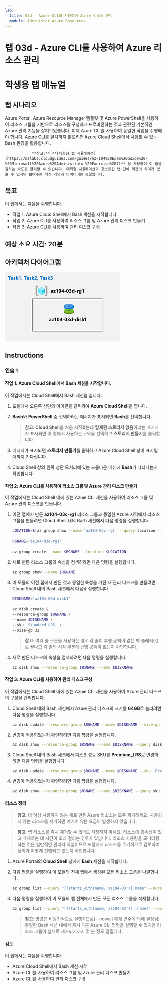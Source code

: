 ```yaml
---
lab:
  title: 03d - Azure CLI를 사용하여 Azure 리소스 관리
  module: Administer Azure Resources
---
```


# <a name="lab-03d---manage-azure-resources-by-using-azure-cli"></a>랩 03d - Azure CLI를 사용하여 Azure 리소스 관리
# <a name="student-lab-manual"></a>학생용 랩 매뉴얼

## <a name="lab-scenario"></a>랩 시나리오

Azure Portal, Azure Resource Manager 템플릿 및 Azure PowerShell을 사용하여 리소스 그룹을 기반으로 리소스를 구성하고 프로비전하는 것과 관련된 기본적인 Azure 관리 기능을 살펴보았습니다. 이제 Azure CLI를 사용하여 동일한 작업을 수행해야 합니다. Azure CLI를 설치하지 않으려면 Azure Cloud Shell에서 사용할 수 있는 Bash 환경을 활용합니다.

                **참고:** **[대화형 랩 시뮬레이션](https://mslabs.cloudguides.com/guides/AZ-104%20Exam%20Guide%20-%20Microsoft%20Azure%20Administrator%20Exercise%207)** 을 사용하여 이 랩을 원하는 속도로 클릭할 수 있습니다. 대화형 시뮬레이션과 호스트된 랩 간에 약간의 차이가 있을 수 있지만 보여주는 핵심 개념과 아이디어는 동일합니다. 

## <a name="objectives"></a>목표

이 랩에서는 다음을 수행합니다.

+ 작업 1: Azure Cloud Shell에서 Bash 세션을 시작합니다.
+ 작업 2: Azure CLI를 사용하여 리소스 그룹 및 Azure 관리 디스크 만들기
+ 작업 3: Azure CLI를 사용하여 관리 디스크 구성

## <a name="estimated-timing-20-minutes"></a>예상 소요 시간: 20분

## <a name="architecture-diagram"></a>아키텍처 다이어그램

![이미지](../media/lab03d.png)

## <a name="instructions"></a>Instructions

### <a name="exercise-1"></a>연습 1

#### <a name="task-1-start-a-bash-session-in-azure-cloud-shell"></a>작업 1: Azure Cloud Shell에서 Bash 세션을 시작합니다.

이 작업에서는 Cloud Shell에서 Bash 세션을 엽니다. 

1. 포털에서 오른쪽 상단의 아이콘을 클릭하여 **Azure Cloud Shell**을 엽니다.

1. **Bash**와 **PowerShell** 중 선택하라는 메시지가 표시되면 **Bash**를 선택합니다. 

    >**참고**: **Cloud Shell**을 처음 시작했는데 **탑재된 스토리지 없음**이라는 메시지가 표시되면 이 랩에서 사용하는 구독을 선택하고 **스토리지 만들기**를 클릭합니다. 

1. 메시지가 표시되면 **스토리지 만들기**를 클릭하고 Azure Cloud Shell 창이 표시될 때까지 기다립니다. 

1. Cloud Shell 창의 왼쪽 상단 모서리에 있는 드롭다운 메뉴에 **Bash**가 나타나는지 확인합니다.

#### <a name="task-2-create-a-resource-group-and-an-azure-managed-disk-by-using-azure-cli"></a>작업 2: Azure CLI를 사용하여 리소스 그룹 및 Azure 관리 디스크 만들기

이 작업에서는 Cloud Shell 내에 있는 Azure CLI 세션을 사용하여 리소스 그룹 및 Azure 관리 디스크를 만듭니다.

1. 이전 랩에서 만든 **az104-03c-rg1** 리소스 그룹과 동일한 Azure 지역에서 리소스 그룹을 만들려면 Cloud Shell 내의 Bash 세션에서 다음 명령을 실행합니다.

   ```sh
   LOCATION=$(az group show --name 'az104-03c-rg1' --query location --out tsv)

   RGNAME='az104-03d-rg1'

   az group create --name $RGNAME --location $LOCATION
   ```
1. 새로 만든 리소스 그룹의 속성을 검색하려면 다음 명령을 실행합니다.

   ```sh
   az group show --name $RGNAME
   ```
1. 이 모듈의 이전 랩에서 만든 것과 동일한 특성을 가진 새 관리 디스크를 만들려면 Cloud Shell 내의 Bash 세션에서 다음을 실행합니다.

   ```sh
   DISKNAME='az104-03d-disk1'

   az disk create \
   --resource-group $RGNAME \
   --name $DISKNAME \
   --sku 'Standard_LRS' \
   --size-gb 32
   ```
    >**참고**: 여러 줄 구문을 사용하는 경우 각 줄이 후행 공백이 없는 백 슬래시(`\`)로 끝나고 각 줄의 시작 부분에 선행 공백이 없는지 확인합니다.

1. 새로 만든 디스크의 속성을 검색하려면 다음 명령을 실행합니다.

   ```sh
   az disk show --resource-group $RGNAME --name $DISKNAME
   ```

#### <a name="task-3-configure-the-managed-disk-by-using-azure-cli"></a>작업 3: Azure CLI를 사용하여 관리 디스크 구성

이 작업에서는 Cloud Shell 내에 있는 Azure CLI 세션을 사용하여 Azure 관리 디스크의 구성을 관리합니다. 

1. Cloud Shell 내의 Bash 세션에서 Azure 관리 디스크의 크기를 **64GB**로 늘리려면 다음 명령을 실행합니다.

   ```sh
   az disk update --resource-group $RGNAME --name $DISKNAME --size-gb 64
   ```

1. 변경이 적용되었는지 확인하려면 다음 명령을 실행합니다.

   ```sh
   az disk show --resource-group $RGNAME --name $DISKNAME --query diskSizeGb
   ```

1. Cloud Shell 내의 Bash 세션에서 디스크 성능 SKU를 **Premium_LRS**로 변경하려면 다음 명령을 실행합니다.

   ```sh
   az disk update --resource-group $RGNAME --name $DISKNAME --sku 'Premium_LRS'
   ```

1. 변경이 적용되었는지 확인하려면 다음 명령을 실행합니다.

   ```sh
   az disk show --resource-group $RGNAME --name $DISKNAME --query sku
   ```

#### <a name="clean-up-resources"></a>리소스 정리

 > **참고**: 더 이상 사용하지 않는 새로 만든 Azure 리소스는 모두 제거하세요. 사용되지 않는 리소스를 제거하면 예기치 않은 요금이 발생하지 않습니다.

 > **참고**:  랩 리소스를 즉시 제거할 수 없어도 걱정하지 마세요. 리소스에 종속성이 있고 삭제하는 데 시간이 오래 걸리는 경우가 있습니다. 리소스 사용량을 모니터링하는 것은 일반적인 관리자 작업이므로 포털에서 리소스를 주기적으로 검토하여 정리가 어떻게 진행되고 있는지 확인합니다. 

1. Azure Portal의 **Cloud Shell** 창에서 **Bash** 세션을 시작합니다.

1. 다음 명령을 실행하여 이 모듈의 전체 랩에서 생성된 모든 리소스 그룹을 나열합니다.

   ```sh
   az group list --query "[?starts_with(name,'az104-03')].name" --output tsv
   ```

1. 다음 명령을 실행하여 이 모듈의 랩 전체에서 만든 모든 리소스 그룹을 삭제합니다.

   ```sh
   az group list --query "[?starts_with(name,'az104-03')].[name]" --output tsv | xargs -L1 bash -c 'az group delete --name $0 --no-wait --yes'
   ```

    >**참고**: 명령은 비동기적으로 실행되므로(--nowait 매개 변수에 의해 결정됨) 동일한 Bash 세션 내에서 즉시 다른 Azure CLI 명령을 실행할 수 있지만 리소스 그룹이 실제로 제거되기까지 몇 분 정도 걸립니다.

#### <a name="review"></a>검토

이 랩에서는 다음을 수행합니다.

- Azure Cloud Shell에서 Bash 세션 시작
- Azure CLI를 사용하여 리소스 그룹 및 Azure 관리 디스크 만들기
- Azure CLI를 사용하여 관리 디스크 구성
